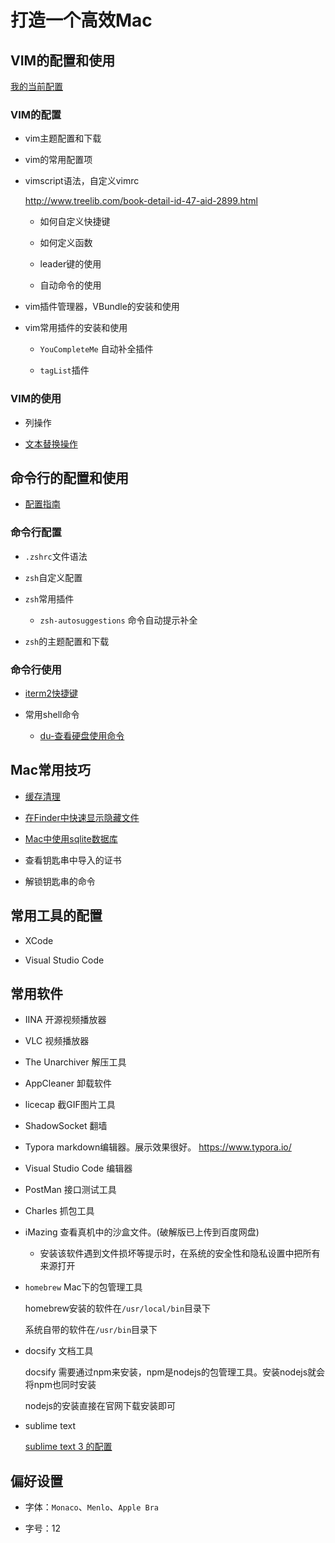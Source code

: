 # 打造一个高效Mac

## VIM的配置和使用

[我的当前配置](/vi_editor/my_configration.md)

### VIM的配置

* vim主题配置和下载

* vim的常用配置项

* vimscript语法，自定义vimrc

    http://www.treelib.com/book-detail-id-47-aid-2899.html

    * 如何自定义快捷键

    * 如何定义函数

    * leader键的使用

    * 自动命令的使用

* vim插件管理器，VBundle的安装和使用

* vim常用插件的安装和使用

    * `YouCompleteMe` 自动补全插件

    * `tagList`插件

### VIM的使用

* 列操作

* [文本替换操作](/vi_editor/vim_replace.md)

## 命令行的配置和使用

* [配置指南](/command_line_tool/command_line_tool_guide.md)

### 命令行配置

* `.zshrc`文件语法

* `zsh`自定义配置

* `zsh`常用插件

    * `zsh-autosuggestions` 命令自动提示补全

* `zsh`的主题配置和下载

### 命令行使用

* [iterm2快捷键](/command_line_tool/iterm2_keymap.md)

* 常用shell命令

    * [du-查看硬盘使用命令](/command_line_tool/diskusage_command.md)

## Mac常用技巧

 * [缓存清理](/frequently_used_skill/缓存清理.md)

 * [在Finder中快速显示隐藏文件](/frequently_used_skill/frequently-used.md?id=finder中快速显示隐藏文件)

 * [Mac中使用sqlite数据库](/frequently_used_skill/how_to_use_sqlite.md)

 * 查看钥匙串中导入的证书

 * 解锁钥匙串的命令

 ## 常用工具的配置

* XCode

* Visual Studio Code

## 常用软件

 * IINA 开源视频播放器

 * VLC 视频播放器

 * The Unarchiver 解压工具

 * AppCleaner 卸载软件

 * licecap 截GIF图片工具

 * ShadowSocket 翻墙

 * Typora markdown编辑器。展示效果很好。 https://www.typora.io/

 * Visual Studio Code 编辑器

 * PostMan 接口测试工具

 * Charles 抓包工具

 * iMazing 查看真机中的沙盒文件。(破解版已上传到百度网盘)
    
    * 安装该软件遇到文件损坏等提示时，在系统的安全性和隐私设置中把所有来源打开

 * `homebrew` Mac下的包管理工具

    homebrew安装的软件在`/usr/local/bin`目录下

    系统自带的软件在`/usr/bin`目录下

* docsify 文档工具

    docsify 需要通过npm来安装，npm是nodejs的包管理工具。安装nodejs就会将npm也同时安装

    nodejs的安装直接在官网下载安装即可

* sublime text 

    [sublime text 3 的配置](daily_tool_config/sublime_text_config.md)

## 偏好设置

* 字体：`Monaco`、`Menlo`、`Apple Bra`

* 字号：12